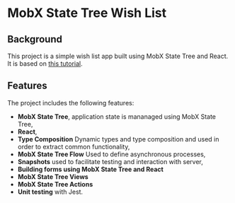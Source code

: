 # MobX State Tree Wish List

## Background

This project is a simple wish list app built using MobX State Tree and React. It is based on [this tutorial](https://egghead.io/courses/manage-application-state-with-mobx-state-tree).

## Features

The project includes the following features:

* **MobX State Tree**, application state is mananaged using MobX State Tree,
* **React**, 
* **Type Composition** Dynamic types and type composition and used in order to extract common functionality,
* **MobX State Tree Flow** Used to define asynchronous processes,
* **Snapshots** used to facilitate testing and interaction with server,
* **Building forms using MobX State Tree and React**
* **MobX State Tree Views**
* **MobX State Tree Actions**
* **Unit testing** with Jest.
